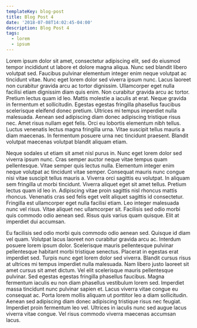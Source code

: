 ```yaml
---
templateKey: blog-post
title: Blog Post 4
date: '2018-07-08T14:02:45-04:00'
description: Blog Post 4
tags:
  - lorem
  - ipsum
---
```

Lorem ipsum dolor sit amet, consectetur adipiscing elit, sed do eiusmod tempor incididunt ut labore et dolore magna aliqua. Nunc sed blandit libero volutpat sed. Faucibus pulvinar elementum integer enim neque volutpat ac tincidunt vitae. Nunc eget lorem dolor sed viverra ipsum nunc. Lacus laoreet non curabitur gravida arcu ac tortor dignissim. Ullamcorper eget nulla facilisi etiam dignissim diam quis enim. Non curabitur gravida arcu ac tortor. Pretium lectus quam id leo. Mattis molestie a iaculis at erat. Neque gravida in fermentum et sollicitudin. Egestas egestas fringilla phasellus faucibus scelerisque eleifend donec pretium. Ultrices mi tempus imperdiet nulla malesuada. Aenean sed adipiscing diam donec adipiscing tristique risus nec. Amet risus nullam eget felis. Orci eu lobortis elementum nibh tellus. Luctus venenatis lectus magna fringilla urna. Vitae suscipit tellus mauris a diam maecenas. In fermentum posuere urna nec tincidunt praesent. Blandit volutpat maecenas volutpat blandit aliquam etiam.



Neque sodales ut etiam sit amet nisl purus in. Nunc eget lorem dolor sed viverra ipsum nunc. Cras semper auctor neque vitae tempus quam pellentesque. Vitae semper quis lectus nulla. Elementum integer enim neque volutpat ac tincidunt vitae semper. Consequat mauris nunc congue nisi vitae suscipit tellus mauris a. Viverra orci sagittis eu volutpat. In aliquam sem fringilla ut morbi tincidunt. Viverra aliquet eget sit amet tellus. Pretium lectus quam id leo in. Adipiscing vitae proin sagittis nisl rhoncus mattis rhoncus. Venenatis cras sed felis eget velit aliquet sagittis id consectetur. Fringilla est ullamcorper eget nulla facilisi etiam. Leo integer malesuada nunc vel risus. Vitae aliquet nec ullamcorper sit. Facilisis sed odio morbi quis commodo odio aenean sed. Risus quis varius quam quisque. Elit at imperdiet dui accumsan.



Eu facilisis sed odio morbi quis commodo odio aenean sed. Quisque id diam vel quam. Volutpat lacus laoreet non curabitur gravida arcu ac. Interdum posuere lorem ipsum dolor. Scelerisque mauris pellentesque pulvinar pellentesque habitant morbi tristique senectus. Placerat in egestas erat imperdiet sed. Turpis nunc eget lorem dolor sed viverra. Blandit cursus risus at ultrices mi tempus imperdiet nulla malesuada. Nam libero justo laoreet sit amet cursus sit amet dictum. Vel elit scelerisque mauris pellentesque pulvinar. Sed egestas egestas fringilla phasellus faucibus. Magna fermentum iaculis eu non diam phasellus vestibulum lorem sed. Imperdiet massa tincidunt nunc pulvinar sapien et. Lacus viverra vitae congue eu consequat ac. Porta lorem mollis aliquam ut porttitor leo a diam sollicitudin. Aenean sed adipiscing diam donec adipiscing tristique risus nec feugiat. Imperdiet proin fermentum leo vel. Ultrices in iaculis nunc sed augue lacus viverra vitae congue. Vel risus commodo viverra maecenas accumsan lacus.
